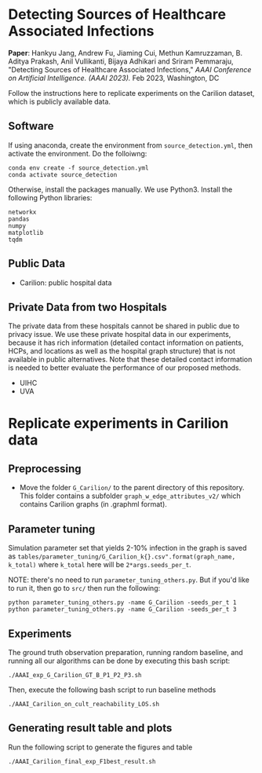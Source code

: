 # Detecting Sources of Healthcare Associated Infections

__Paper__: Hankyu Jang, Andrew Fu, Jiaming Cui, Methun Kamruzzaman, B. Aditya Prakash, Anil Vullikanti, Bijaya Adhikari and Sriram Pemmaraju, "Detecting Sources of Healthcare Associated Infections," _AAAI Conference on Artificial Intelligence. (AAAI 2023)._ Feb 2023, Washington, DC

Follow the instructions here to replicate experiments on the Carilion dataset, which is publicly available data.

## Software

If using anaconda, create the environment from `source_detection.yml`, then activate the environment.
Do the folloiwng:
```
conda env create -f source_detection.yml
conda activate source_detection
```

Otherwise, install the packages manually. We use Python3. Install the following Python libraries:

```
networkx
pandas
numpy
matplotlib
tqdm
```

## Public Data

- Carilion: public hospital data

## Private Data from two Hospitals

The private data from these hospitals cannot be shared in public due to privacy issue. We use these private hospital data in our experiments, because it has rich information (detailed contact information on patients, HCPs, and locations as well as the hospital graph structure) that is not available in public alternatives. Note that these detailed contact information is needed to better evaluate the performance of our proposed methods.
 
- UIHC
- UVA

# Replicate experiments in Carilion data

## Preprocessing

- Move the folder `G_Carilion/` to the parent directory of this repository. This folder contains a subfolder `graph_w_edge_attributes_v2/` which contains Carilion graphs (in .graphml format).

## Parameter tuning 

Simulation parameter set that yields 2-10% infection in the graph is saved as
`tables/parameter_tuning/G_Carilion_k{}.csv".format(graph_name, k_total)` where `k_total` here will be `2*args.seeds_per_t`. 

NOTE: there's no need to run `parameter_tuning_others.py`. But if you'd like to run it, then go to `src/` then run the following:
```
python parameter_tuning_others.py -name G_Carilion -seeds_per_t 1
python parameter_tuning_others.py -name G_Carilion -seeds_per_t 3
```

## Experiments

The ground truth observation preparation, running random baseline, and running all our algorithms can be done by executing this bash script:

```
./AAAI_exp_G_Carilion_GT_B_P1_P2_P3.sh
```

Then, execute the following bash script to run baseline methods

```
./AAAI_Carilion_on_cult_reachability_LOS.sh
```

## Generating result table and plots

Run the following script to generate the figures and table

```
./AAAI_Carilion_final_exp_F1best_result.sh
```
